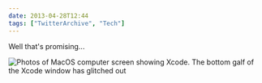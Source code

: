 ```yaml
---
date: 2013-04-28T12:44
tags: ["TwitterArchive", "Tech"]
---
```

Well that's promising...

![Photos of MacOS computer screen showing Xcode. The bottom galf of the Xcode window has glitched out](https://cdn.geekyaubergine.com/twitter_archive/328595694476730368-BI9oCwyCIAAFXOL.jpg)